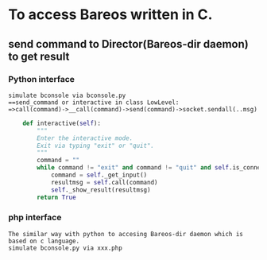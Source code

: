 
# To access Bareos written in C.
## send command to Director(Bareos-dir daemon) to get result
### Python interface
```  
simulate bconsole via bconsole.py
==send_command or interactive in class LowLevel:
=>call(command)->__call(command)->send(command)->socket.sendall(..msg)
```
```python
    def interactive(self):
        """
        Enter the interactive mode.
        Exit via typing "exit" or "quit".
        """
        command = ""
        while command != "exit" and command != "quit" and self.is_connected():
            command = self._get_input()
            resultmsg = self.call(command)
            self._show_result(resultmsg)
        return True

```


### php interface
```
The similar way with python to accesing Bareos-dir daemon which is based on c language.
simulate bconsole.py via xxx.php
```

